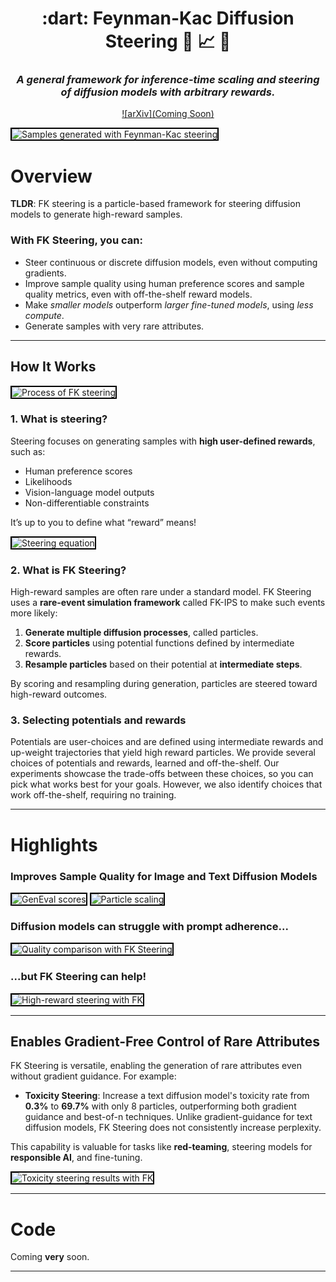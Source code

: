 <div align="center">
    <h1>:dart: Feynman-Kac Diffusion Steering 🚀 📈 🌈</h1>
    <h3><i>A general framework for inference-time scaling and steering of diffusion models with arbitrary rewards.</i></h3>

[![arXiv](Coming Soon)](broken)
</div>

<div align="center" style="border: 2px solid black; display: inline-block;">
    <img src="images/fk_steering_prompt_adherence.png" alt="Samples generated with Feynman-Kac steering" style="display: block; max-width: 600px; height: auto;">
</div>

# Overview

**TLDR**: FK steering is a particle-based framework for steering diffusion models to generate high-reward samples. 

### With FK Steering, you can:

- Steer continuous or discrete diffusion models, even without computing gradients.
- Improve sample quality using human preference scores and sample quality metrics, even with off-the-shelf reward models.
- Make *smaller models* outperform *larger fine-tuned models*, using *less compute*.
- Generate samples with very rare attributes.

---

## How It Works

<div align="center" style="border: 2px solid black; display: inline-block;">
    <img src="images/method.png" alt="Process of FK steering" style="display: block; max-width: 600px; height: auto;">
</div>

### 1. What is steering?

Steering focuses on generating samples with **high user-defined rewards**, such as:

- Human preference scores
- Likelihoods
- Vision-language model outputs
- Non-differentiable constraints

It’s up to you to define what “reward” means!

<div align="center" style="border: 2px solid black; display: inline-block;">
    <img src="images/steering.png" alt="Steering equation" style="display: block; max-width: 600px; height: auto;">
</div>

### 2. What is FK Steering?

High-reward samples are often rare under a standard model. FK Steering uses a **rare-event simulation framework** called FK-IPS to make such events more likely:

1. **Generate multiple diffusion processes**, called particles.
2. **Score particles** using potential functions defined by intermediate rewards.
3. **Resample particles** based on their potential at **intermediate steps**.

By scoring and resampling during generation, particles are steered toward high-reward outcomes.

### 3. Selecting potentials and rewards

Potentials are user-choices and are defined using intermediate rewards and up-weight trajectories that yield high reward particles. We provide several choices of potentials and rewards, learned and off-the-shelf. 
Our experiments showcase the trade-offs between these choices, so you can pick what works best for your goals. However, we also identify choices that work off-the-shelf, requiring no training. 

---

# Highlights

### Improves Sample Quality for Image and Text Diffusion Models

<div align="center" style="border: 2px solid black; display: inline-block;">
    <img src="images/gen_eval_scaling.png" alt="GenEval scores" style="display: block; max-width: 600px; height: auto;">
</div>

<div align="center" style="border: 2px solid black; display: inline-block;">
    <img src="images/particle_scaling.png" alt="Particle scaling" style="display: block; max-width: 600px; height: auto;">
</div>

### Diffusion models can struggle with prompt adherence...

<div align="center" style="border: 2px solid black; display: inline-block;">
    <img src="images/gary_marcus.png" alt="Quality comparison with FK Steering" style="display: block; max-width: 600px; height: auto;">
</div>

### ...but FK Steering can help!

<div align="center" style="border: 2px solid black; display: inline-block;">
    <img src="images/better_unicorns.png" alt="High-reward steering with FK" style="display: block; max-width: 600px; height: auto;">
</div>

---

## Enables Gradient-Free Control of Rare Attributes

FK Steering is versatile, enabling the generation of rare attributes even without gradient guidance. For example:

- **Toxicity Steering**: Increase a text diffusion model's toxicity rate from **0.3%** to **69.7%** with only 8 particles, outperforming both gradient guidance and best-of-n techniques. Unlike gradient-guidance for text diffusion models, FK Steering does not consistently increase perplexity.

This capability is valuable for tasks like **red-teaming**, steering models for **responsible AI**, and fine-tuning.

<div align="center" style="border: 2px solid black; display: inline-block;">
    <img src="images/toxicity.png" alt="Toxicity steering results with FK" style="display: block; max-width: 600px; height: auto;">
</div>

---

# Code

Coming **very** soon.

---

